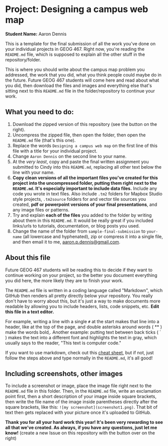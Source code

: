 # Project: Designing a campus web map
**Student Name:** Aaron Dennis

This is a template for the final submission of all the work you've done on your individual projects in GEOG 467. Right now, you're reading the `README.md` file, which is supposed to explain all the other stuff in the repository/folder.

This is where you should write about the campus map problem you addressed, the work that you did, what you think people could maybe do in the future. Future GEOG 467 students will come here and read about what you did, then download the files and images and everything else that's sitting next to this `README.md` file in the folder/repository to continue your work.

## What you need to do:

1. Download the zipped version of this repository (see the button on the right).
2. Uncompress the zipped file, then open the folder, then open the `README.md` file (that's this one).
3. Replace the words `Designing a campus web map` on the first line of this file with a title for your individual project.
4. Change `Aaron Dennis` on the second line to your name.
5. At the *very least*, copy and paste the final written assignment you submitted to Cindy into this `README.md`, replacing all other text below the line with your name.
6. **Copy clean versions of all the important files you've created for this project into the uncompressed folder, putting them right next to the `README.md`. It's especially important to include data files.** Include any code you wrote in text files. Also include `.tm2` folders for Mapbox Studio style projects, `.tm2source` folders for and vector tile sources you created, **pdf or powerpoint versions of your final presentations**, and any image files or patterns.
7. Try and explain **each of the files** you added to the folder by writing about them in this `README.md`. It would be really great if you included links/urls to tutorials, documentation, or blog posts you used.
8. Change the name of the folder from `sample-final-submission` to `your-name` (all lowercase and hyphenated), zip or compress it into a single file, and then email it to me, aaron.p.dennis@gmail.com.

## About this file

Future GEOG 467 students will be reading this to decide if they want to continue working on your project, so the better you document everything you did here, the more likely they are to finish your work.

The `README.md` file is written in a coding language called "Markdown", which GitHub then renders all pretty directly below your repository. You really don't have to worry about this, but it's just a way to make documents more readable by allowing you to include headers, lists, code snippets, etc. **Edit this file in a text editor.**

For example, writing a line with a single `#` at the start makes that line into a header, like at the top of the page, and double asterisks around words ( ** ) make the words bold,. Another example: putting text between back ticks ( ` ) makes the text into a different font and highlights the text in gray, which usually says to the reader, "This text is computer code."

If you want to use markdown, check out this [cheat sheet](https://github.com/sk1418/markdown-cheatsheet), but if not, just follow the steps above and type normally in the `README.md`, it's all good!

## Including screenshots, other images

To include a screenshot or image, place the image file right next to the `README.md` file in this folder. Then, in the `README.md` file, write an exclamation point first, then a short description of your image inside square brackets, then write the file name of the image inside parentheses directly after the square brackets, like this: `![my screenshot](screenshot1.png)`. That bit of text then gets replaced with your picture once it's uploaded to GitHub.


**Thank you for all your hard work this year! It's been very rewarding to see all that we've created. As always, if you have any questions, just let me know!** (create a new Issue on this repository with the button over on the right)
